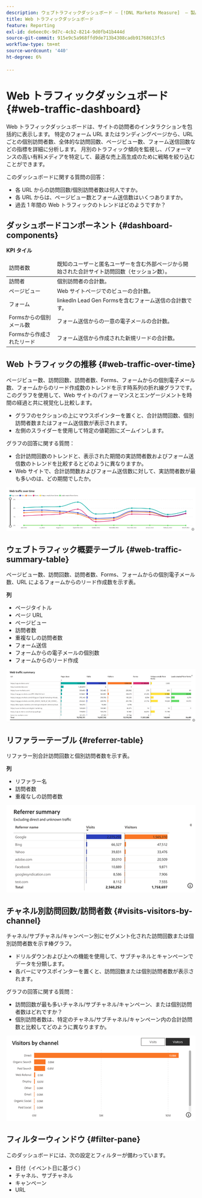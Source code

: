 ```yaml
---
description: ウェブトラフィックダッシュボード — [!DNL Marketo Measure]  — 製品
title: Web トラフィックダッシュボード
feature: Reporting
exl-id: de6eec0c-9d7c-4cb2-8214-9d0fb41b444d
source-git-commit: 915e9c5a968ffd9de713b4308cadb91768613fc5
workflow-type: tm+mt
source-wordcount: '440'
ht-degree: 6%

---
```


# Web トラフィックダッシュボード {#web-traffic-dashboard}

Web トラフィックダッシュボードは、サイトの訪問者のインタラクションを包括的に表示します。 特定のフォーム URL またはランディングページから、URL ごとの個別訪問者数、全体的な訪問回数、ページビュー数、フォーム送信回数などの指標を詳細に分析します。 月別のトラフィック傾向を監視し、パフォーマンスの高い有料メディアを特定して、最適な売上高生成のために戦略を絞り込むことができます。

このダッシュボードに関する質問の回答：

* 各 URL からの訪問回数/個別訪問者数は何人ですか。
* 各 URL からは、ページビュー数とフォーム送信数はいくつありますか。
* 過去 1 年間の Web トラフィックのトレンドはどのようですか？

## ダッシュボードコンポーネント {#dashboard-components}

**KPI タイル**

<table>
<thead>
  <tr>
    <td>訪問者数</td>
    <td>既知のユーザーと匿名ユーザーを含む外部ページから開始された合計サイト訪問回数（セッション数）。</td>
  </tr>
</thead>
<tbody>
  <tr>
    <td>訪問者</td>
    <td>個別訪問者の合計数。</td>
  </tr>
  <tr>
    <td>ページビュー</td>
    <td>Web サイトページでのビューの合計数。</td>
  </tr>
  <tr>
    <td>フォーム</td>
    <td>linkedIn Lead Gen Formsを含むフォーム送信の合計数です。</td>
  </tr>
  <tr>
    <td>Formsからの個別メール数</td>
    <td>フォーム送信からの一意の電子メールの合計数。</td>
  </tr>
  <tr>
    <td>Formsから作成されたリード</td>
    <td>フォーム送信から作成された新規リードの合計数。</td>
  </tr>
</tbody>
</table>

## Web トラフィックの推移 {#web-traffic-over-time}

ページビュー数、訪問回数、訪問者数、Forms、フォームからの個別電子メール数、フォームからのリード作成数のトレンドを示す時系列の折れ線グラフです。 このグラフを使用して、Web サイトのパフォーマンスとエンゲージメントを時間の経過と共に視覚化し比較します。

* グラフのセクションの上にマウスポインターを置くと、合計訪問回数、個別訪問者数またはフォーム送信数が表示されます。
* 左側のスライダーを使用して特定の値範囲にズームインします。

グラフの回答に関する質問：

* 合計訪問回数のトレンドと、表示された期間の実訪問者数およびフォーム送信数のトレンドを比較するとどのように異なりますか。
* Web サイトで、合計訪問数およびフォーム送信数に対して、実訪問者数が最も多いのは、どの期間でしたか。

![](assets/web-traffic-dashboard-1.png)

## ウェブトラフィック概要テーブル {#web-traffic-summary-table}

ページビュー数、訪問回数、訪問者数、Forms、フォームからの個別電子メール数、URL によるフォームからのリード作成数を示す表。

**列**

* ページタイトル
* ページ URL
* ページビュー
* 訪問者数
* 重複なしの訪問者数
* フォーム送信
* フォームからの電子メールの個別数
* フォームからのリード作成

![](assets/web-traffic-dashboard-2.png)

## リファラーテーブル {#referrer-table}

リファラー別合計訪問回数と個別訪問者数を示す表。

**列**

* リファラー名
* 訪問者数
* 重複なしの訪問者数

![](assets/web-traffic-dashboard-3.png)

## チャネル別訪問回数/訪問者数 {#visits-visitors-by-channel}

チャネル/サブチャネル/キャンペーン別にセグメント化された訪問回数または個別訪問者数を示す棒グラフ。

* ドリルダウンおよび上への機能を使用して、サブチャネルとキャンペーンでデータを分類します。
* 各バーにマウスポインターを置くと、訪問回数または個別訪問者数が表示されます。

グラフの回答に関する質問：

* 訪問回数が最も多いチャネル/サブチャネル/キャンペーン、または個別訪問者数はどれですか？
* 個別訪問者数は、特定のチャネル/サブチャネル/キャンペーン内の合計訪問数と比較してどのように異なりますか。

![](assets/web-traffic-dashboard-4.png)

## フィルターウィンドウ {#filter-pane}

このダッシュボードには、次の設定とフィルターが備わっています。

* 日付（イベント日に基づく）
* チャネル、サブチャネル
* キャンペーン
* URL
